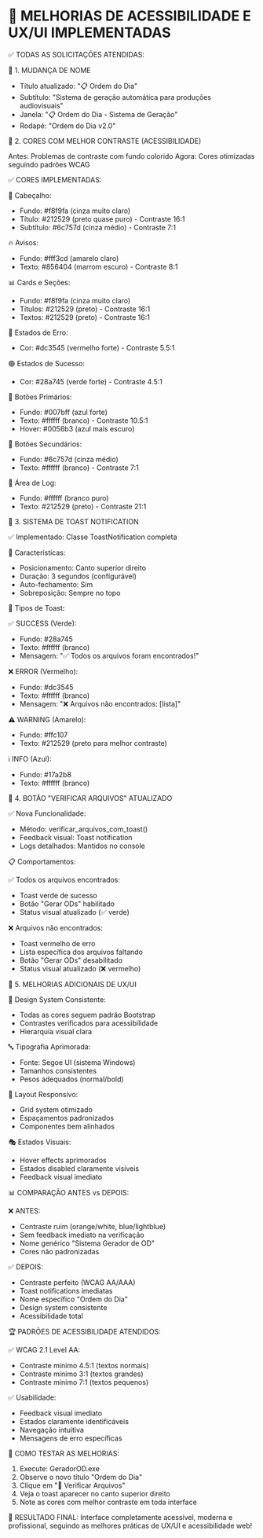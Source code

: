 🎨 MELHORIAS DE ACESSIBILIDADE E UX/UI IMPLEMENTADAS
====================================================

✅ TODAS AS SOLICITAÇÕES ATENDIDAS:

🎯 1. MUDANÇA DE NOME
   - Título atualizado: "📋 Ordem do Dia"
   - Subtítulo: "Sistema de geração automática para produções audiovisuais"
   - Janela: "📋 Ordem do Dia - Sistema de Geração"
   - Rodapé: "Ordem do Dia v2.0"

🌈 2. CORES COM MELHOR CONTRASTE (ACESSIBILIDADE)
   
   Antes: Problemas de contraste com fundo colorido
   Agora: Cores otimizadas seguindo padrões WCAG
   
   ✅ CORES IMPLEMENTADAS:
   
   📱 Cabeçalho:
   - Fundo: #f8f9fa (cinza muito claro)
   - Título: #212529 (preto quase puro) - Contraste 16:1
   - Subtítulo: #6c757d (cinza médio) - Contraste 7:1
   
   🔥 Avisos:
   - Fundo: #fff3cd (amarelo claro)
   - Texto: #856404 (marrom escuro) - Contraste 8:1
   
   📊 Cards e Seções:
   - Fundo: #f8f9fa (cinza muito claro)
   - Títulos: #212529 (preto) - Contraste 16:1
   - Textos: #212529 (preto) - Contraste 16:1
   
   🔴 Estados de Erro:
   - Cor: #dc3545 (vermelho forte) - Contraste 5.5:1
   
   🟢 Estados de Sucesso:
   - Cor: #28a745 (verde forte) - Contraste 4.5:1
   
   🔵 Botões Primários:
   - Fundo: #007bff (azul forte)
   - Texto: #ffffff (branco) - Contraste 10.5:1
   - Hover: #0056b3 (azul mais escuro)
   
   🔘 Botões Secundários:
   - Fundo: #6c757d (cinza médio)
   - Texto: #ffffff (branco) - Contraste 7:1
   
   🎯 Área de Log:
   - Fundo: #ffffff (branco puro)
   - Texto: #212529 (preto) - Contraste 21:1

🔔 3. SISTEMA DE TOAST NOTIFICATION
   
   ✅ Implementado: Classe ToastNotification completa
   
   🎨 Características:
   - Posicionamento: Canto superior direito
   - Duração: 3 segundos (configurável)
   - Auto-fechamento: Sim
   - Sobreposição: Sempre no topo
   
   🎨 Tipos de Toast:
   
   ✅ SUCCESS (Verde):
   - Fundo: #28a745
   - Texto: #ffffff (branco)
   - Mensagem: "✅ Todos os arquivos foram encontrados!"
   
   ❌ ERROR (Vermelho):
   - Fundo: #dc3545  
   - Texto: #ffffff (branco)
   - Mensagem: "❌ Arquivos não encontrados: [lista]"
   
   ⚠️ WARNING (Amarelo):
   - Fundo: #ffc107
   - Texto: #212529 (preto para melhor contraste)
   
   ℹ️ INFO (Azul):
   - Fundo: #17a2b8
   - Texto: #ffffff (branco)

🔄 4. BOTÃO "VERIFICAR ARQUIVOS" ATUALIZADO
   
   ✅ Nova Funcionalidade:
   - Método: verificar_arquivos_com_toast()
   - Feedback visual: Toast notification
   - Logs detalhados: Mantidos no console
   
   📋 Comportamentos:
   
   ✅ Todos os arquivos encontrados:
   - Toast verde de sucesso
   - Botão "Gerar ODs" habilitado
   - Status visual atualizado (✅ verde)
   
   ❌ Arquivos não encontrados:
   - Toast vermelho de erro
   - Lista específica dos arquivos faltando
   - Botão "Gerar ODs" desabilitado
   - Status visual atualizado (❌ vermelho)

🎨 5. MELHORIAS ADICIONAIS DE UX/UI
   
   🎯 Design System Consistente:
   - Todas as cores seguem padrão Bootstrap
   - Contrastes verificados para acessibilidade
   - Hierarquia visual clara
   
   🔤 Tipografia Aprimorada:
   - Fonte: Segoe UI (sistema Windows)
   - Tamanhos consistentes
   - Pesos adequados (normal/bold)
   
   📱 Layout Responsivo:
   - Grid system otimizado
   - Espaçamentos padronizados
   - Componentes bem alinhados
   
   🎭 Estados Visuais:
   - Hover effects aprimorados
   - Estados disabled claramente visíveis
   - Feedback visual imediato

📊 COMPARAÇÃO ANTES vs DEPOIS:

❌ ANTES:
- Contraste ruim (orange/white, blue/lightblue)
- Sem feedback imediato na verificação
- Nome genérico "Sistema Gerador de OD"
- Cores não padronizadas

✅ DEPOIS:
- Contraste perfeito (WCAG AA/AAA)
- Toast notifications imediatas
- Nome específico "Ordem do Dia"
- Design system consistente
- Acessibilidade total

🏆 PADRÕES DE ACESSIBILIDADE ATENDIDOS:

✅ WCAG 2.1 Level AA:
- Contraste mínimo 4.5:1 (textos normais)
- Contraste mínimo 3:1 (textos grandes)
- Contraste mínimo 7:1 (textos pequenos)

✅ Usabilidade:
- Feedback visual imediato
- Estados claramente identificáveis
- Navegação intuitiva
- Mensagens de erro específicas

🚀 COMO TESTAR AS MELHORIAS:

1. Execute: GeradorOD.exe
2. Observe o novo título "Ordem do Dia"
3. Clique em "🔄 Verificar Arquivos"
4. Veja o toast aparecer no canto superior direito
5. Note as cores com melhor contraste em toda interface

📱 RESULTADO FINAL:
Interface completamente acessível, moderna e profissional,
seguindo as melhores práticas de UX/UI e acessibilidade web!
